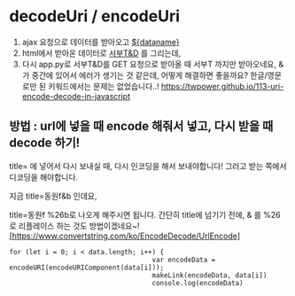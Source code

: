 # decodeUri / encodeUri
1. ajax 요청으로 데이터를 받아오고 <a href="/stocksinfo?title=${dataname}" onclick="loadingContainer()">${dataname}</a>
2. html에서 받아온 데이터로 <a href="/stocksinfo?title=서부T&D" onclick="loadingContainer()">서부T&D</a> 를 그리는데,
3. 다시 app.py로 서부T&D를 GET 요청으로 받아올 때 서부T 까지만 받아오네요, & 가 중간에 있어서 에러가 생기는 것 같은데, 어떻게 해결하면 좋을까요? 한글/영문로만 된 키워드에서는 문제는 없었습니다..! 
https://twpower.github.io/113-uri-encode-decode-in-javascript

## 방법 : url에 넣을 때 encode 해줘서 넣고, 다시 받을 때 decode 하기! 
title= 에 넣어서 다시 보내실 때, 다시 인코딩을 해서 보내야합니다! 그러고 받는 쪽에서 디코딩을 해야합니다.

지금
title=동원f&b 인데요,

title=동원f %26b로 나오게 해주시면 됩니다.
간단히 title에 넘기기 전에,
& 를 %26 로 리플레이스 하는 것도 방법이겠네요~!
[https://www.convertstring.com/ko/EncodeDecode/UrlEncode]

```
for (let i = 0; i < data.length; i++) {
                                    var encodeData = encodeURI(encodeURIComponent(data[i]));
                                    makeLink(encodeData, data[i])
                                    console.log(encodeData)
```
